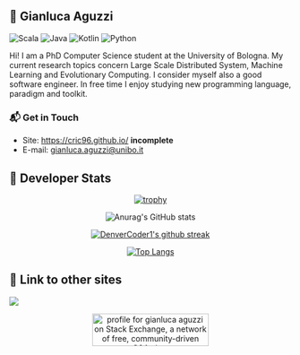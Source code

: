 ## :robot: Gianluca Aguzzi
![Scala](https://img.shields.io/badge/Scala-Fluent-red)
![Java](https://img.shields.io/badge/Java-Intermediate-yellow)
![Kotlin](https://img.shields.io/badge/Kotlin-Beginner-greem)
![Python](https://img.shields.io/badge/Python-Beginner-greem)

Hi! I am a PhD Computer Science student at the University of Bologna. My current research topics concern Large Scale Distributed System, Machine Learning and Evolutionary Computing. I consider myself also a good software engineer. In free time I enjoy studying new programming language, paradigm and toolkit.

### 📬 Get in Touch
- Site: https://cric96.github.io/ **incomplete**
- E-mail: gianluca.aguzzi@unibo.it

## :rocket: Developer Stats
<div align="center">
  
  [![trophy](https://github-profile-trophy.vercel.app/?username=cric96&theme=dracula&row=1)](https://github.com/ryo-ma/github-profile-trophy)

  ![Anurag's GitHub stats](https://github-readme-stats.vercel.app/api?username=cric96&theme=dracula&bg_color=45,0F2027,203A43,2C5364)

  [![DenverCoder1's github streak](https://github-readme-streak-stats.herokuapp.com/?user=cric96&theme=dracula)](https://github.com/DenverCoder1/github-readme-streak-stats)

  [![Top Langs](https://github-readme-stats.vercel.app/api/top-langs/?username=cric96&hide=jupyter%20notebook,lua&theme=dracula&bg_color=135,0F2027,203A43,2C5364&layout=compact)](https://github.com/anuraghazra/github-readme-stats)

</div>

## :link: Link to other sites

<img
  src="https://cr-ss-service.azurewebsites.net/api/ScreenShot?widget=summary&username=cric96&badges=3&show-avatar=false&style=--header-bg-color:%23000;--border-radius:10px"
/>

<div align="center">
 
<a href="https://stackexchange.com/users/14252622">
  <img src="https://stackexchange.com/users/flair/14252622.png?theme=dark" width="208" height="58" alt="profile for gianluca aguzzi on Stack Exchange, a network of free, community-driven Q&amp;A sites" title="profile for gianluca aguzzi on Stack Exchange, a network of free, community-driven Q&amp;A sites"></a>

</div>

